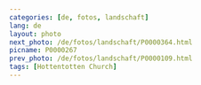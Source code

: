 ```yaml
---
categories: [de, fotos, landschaft]
lang: de
layout: photo
next_photo: /de/fotos/landschaft/P0000364.html
picname: P0000267
prev_photo: /de/fotos/landschaft/P0000109.html
tags: [Hottentotten Church]
---
```

